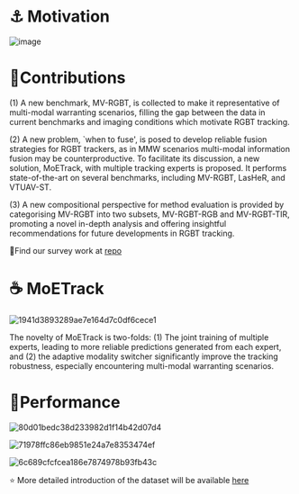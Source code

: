 # ⚓ Motivation 
![image](https://github.com/user-attachments/assets/e7a14035-ea33-46d1-a3c0-271202e7915e)

# 🍰Contributions
(1) A new benchmark, MV-RGBT, is collected to make it representative of multi-modal warranting scenarios, filling the gap between the data in current benchmarks and imaging conditions which motivate RGBT tracking.

(2) A new problem, `when to fuse', is posed to develop reliable fusion strategies for RGBT trackers, as in MMW scenarios multi-modal information fusion may be counterproductive. To facilitate its discussion, a new solution, MoETrack, with multiple tracking experts is proposed. It performs state-of-the-art on several benchmarks, including MV-RGBT, LasHeR, and VTUAV-ST.

(3) A new compositional perspective for method evaluation is provided by categorising MV-RGBT into two subsets, MV-RGBT-RGB and MV-RGBT-TIR, promoting a novel in-depth analysis and offering insightful recommendations for future developments in RGBT tracking.

🫵Find our survey work at [repo](https://github.com/Zhangyong-Tang/Survey-for-MultiModal-Visual-Object-Tracking)

# ☕ MoETrack
![1941d3893289ae7e164d7c0df6cece1](https://github.com/user-attachments/assets/bc661fca-9e6e-47b3-8349-b1835fa57b57)

The novelty of MoETrack is two-folds: (1) The joint training of multiple experts, leading to more reliable predictions generated from each expert, and (2) the adaptive modality switcher significantly improve the tracking robustness, especially encountering multi-modal warranting scenarios. 

# 🥇Performance
![80d01bedc38d233982d1f14b42d07d4](https://github.com/user-attachments/assets/850a447c-ed4a-4950-82bc-f526be2d9818)

![71978ffc86eb9851e24a7e8353474ef](https://github.com/user-attachments/assets/6e6e46eb-2710-41cd-8611-c1946131f1ac)

![6c689cfcfcea186e7874978b93fb43c](https://github.com/user-attachments/assets/f693ebcf-575d-40d0-b080-e6b4019c337e)


⭐ More detailed introduction of the dataset will be available [here](https://github.com/Zhangyong-Tang/MVRGBT)


